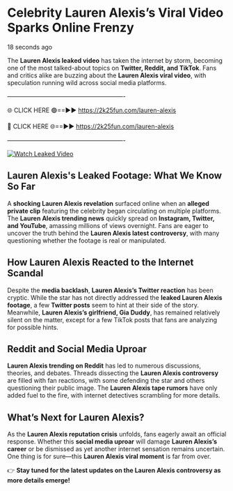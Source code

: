 # Celebrity Lauren Alexis’s Viral Video Sparks Online Frenzy

18 seconds ago

The **Lauren Alexis leaked video** has taken the internet by storm, becoming one of the most talked-about topics on **Twitter, Reddit, and TikTok**. Fans and critics alike are buzzing about the **Lauren Alexis viral video**, with speculation running wild across social media platforms.

———————————————————-

🌐 CLICK HERE 🟢==►► https://2k25fun.com/lauren-alexis

🔴 CLICK HERE 🌐==►► https://2k25fun.com/lauren-alexis

———————————————————-

[![Watch Leaked Video](https://miro.medium.com/v2/resize:fit:828/format:webp/1*cilzJN44JGOrTw9NJCrNHA.gif "Watch Leaked Video")](https://2k25fun.com/lauren-alexis)

## **Lauren Alexis's Leaked Footage: What We Know So Far**  
A **shocking Lauren Alexis revelation** surfaced online when an **alleged private clip** featuring the celebrity began circulating on multiple platforms. The **Lauren Alexis trending news** quickly spread on **Instagram, Twitter, and YouTube**, amassing millions of views overnight. Fans are eager to uncover the truth behind the **Lauren Alexis latest controversy**, with many questioning whether the footage is real or manipulated.  

## **How Lauren Alexis Reacted to the Internet Scandal**  
Despite the **media backlash**, **Lauren Alexis’s Twitter reaction** has been cryptic. While the star has not directly addressed the **leaked Lauren Alexis footage**, a few **Twitter posts** seem to hint at their side of the story. Meanwhile, **Lauren Alexis’s girlfriend, Gia Duddy**, has remained relatively silent on the matter, except for a few TikTok posts that fans are analyzing for possible hints.  

## **Reddit and Social Media Uproar**  
**Lauren Alexis trending on Reddit** has led to numerous discussions, theories, and debates. Threads dissecting the **Lauren Alexis controversy** are filled with fan reactions, with some defending the star and others questioning their public image. The **Lauren Alexis tape rumors** have only added fuel to the fire, with internet detectives scrambling for more details.  

## **What’s Next for Lauren Alexis?**  
As the **Lauren Alexis reputation crisis** unfolds, fans eagerly await an official response. Whether this **social media uproar** will damage **Lauren Alexis’s career** or be dismissed as yet another internet sensation remains uncertain. One thing is for sure—this **Lauren Alexis viral moment** is far from over.  

👉 **Stay tuned for the latest updates on the Lauren Alexis controversy as more details emerge!**  
